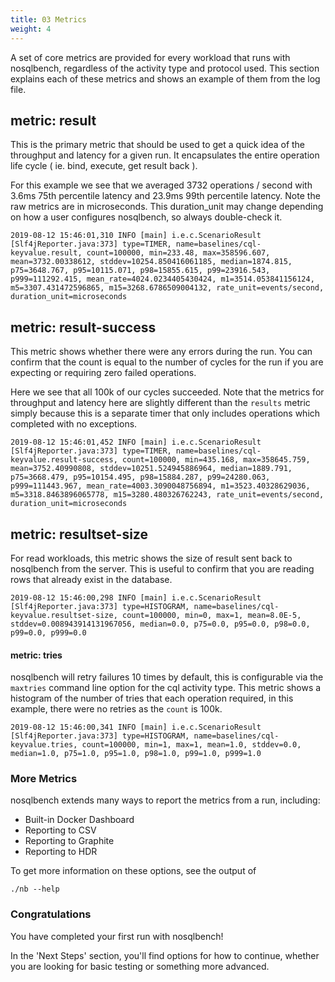```yaml
---
title: 03 Metrics
weight: 4
---
```


A set of core metrics are provided for every workload that runs with nosqlbench,
 regardless of the activity type and protocol used. This section explains each of
  these metrics and shows an example of them from the log file.

## metric: result

This is the primary metric that should be used to get a quick idea of the
throughput and latency for a given run. It encapsulates the entire
operation life cycle ( ie. bind, execute, get result back ).

For this example we see that we averaged 3732 operations / second with 3.6ms
 75th percentile latency and 23.9ms 99th percentile latency. Note the raw metrics are
  in microseconds. This duration_unit may change depending on how a user configures
  nosqlbench, so always double-check it.

```
2019-08-12 15:46:01,310 INFO [main] i.e.c.ScenarioResult [Slf4jReporter.java:373] type=TIMER, name=baselines/cql-keyvalue.result, count=100000, min=233.48, max=358596.607, mean=3732.00338612, stddev=10254.850416061185, median=1874.815, p75=3648.767, p95=10115.071, p98=15855.615, p99=23916.543, p999=111292.415, mean_rate=4024.0234405430424, m1=3514.053841156124, m5=3307.431472596865, m15=3268.6786509004132, rate_unit=events/second, duration_unit=microseconds
```

## metric: result-success

This metric shows whether there were any errors during the run. You can confirm that
 the count is equal to the number of cycles for the run if
  you are expecting or requiring zero failed operations.

Here we see that all 100k of our cycles succeeded. Note that the metrics for throughput
and latency here are slightly different than the `results` metric simply because this
 is a separate timer that only includes operations which completed with no exceptions.

```
2019-08-12 15:46:01,452 INFO [main] i.e.c.ScenarioResult [Slf4jReporter.java:373] type=TIMER, name=baselines/cql-keyvalue.result-success, count=100000, min=435.168, max=358645.759, mean=3752.40990808, stddev=10251.524945886964, median=1889.791, p75=3668.479, p95=10154.495, p98=15884.287, p99=24280.063, p999=111443.967, mean_rate=4003.3090048756894, m1=3523.40328629036, m5=3318.8463896065778, m15=3280.480326762243, rate_unit=events/second, duration_unit=microseconds
```

## metric: resultset-size

For read workloads, this metric shows the size of result sent back to nosqlbench
from the server. This is useful to confirm that you are reading rows that already
exist in the database.

```
2019-08-12 15:46:00,298 INFO [main] i.e.c.ScenarioResult [Slf4jReporter.java:373] type=HISTOGRAM, name=baselines/cql-keyvalue.resultset-size, count=100000, min=0, max=1, mean=8.0E-5, stddev=0.008943914131967056, median=0.0, p75=0.0, p95=0.0, p98=0.0, p99=0.0, p999=0.0
```

#### metric: tries

nosqlbench will retry failures 10 times by default, this is configurable via the `maxtries` command line
option for the cql activity type. This metric shows a histogram of the number of tries that each operation
required, in this example, there were no retries as the `count` is 100k.
```
2019-08-12 15:46:00,341 INFO [main] i.e.c.ScenarioResult [Slf4jReporter.java:373] type=HISTOGRAM, name=baselines/cql-keyvalue.tries, count=100000, min=1, max=1, mean=1.0, stddev=0.0, median=1.0, p75=1.0, p95=1.0, p98=1.0, p99=1.0, p999=1.0
```

### More Metrics

nosqlbench extends many ways to report the metrics from a run, including:

- Built-in Docker Dashboard
- Reporting to CSV
- Reporting to Graphite
- Reporting to HDR


To get more information on these options, see the output of

    ./nb --help

### Congratulations

You have completed your first run with nosqlbench!

In the 'Next Steps' section, you'll find options for how to continue, whether you are looking
for basic testing or something more advanced.

